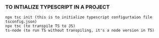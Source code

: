 ### TO INTIALIZE TYPESCRIPT IN A PROJECT
```
npx tsc init (this is to initialize typescript configurtaion file tsconfig.json)
npx tsc (to transpile TS to JS)
ts-node (to run TS without transpiling, it's a node version in TS)
```
